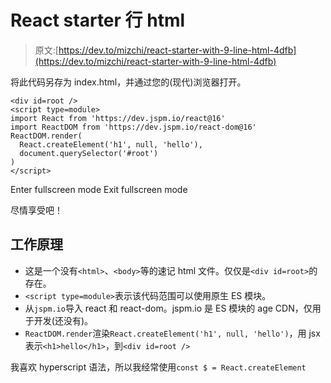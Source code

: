 # React starter 行 html

> 原文:[https://dev.to/mizchi/react-starter-with-9-line-html-4dfb](https://dev.to/mizchi/react-starter-with-9-line-html-4dfb)

将此代码另存为 index.html，并通过您的(现代)浏览器打开。

```
<div id=root />
<script type=module>
import React from 'https://dev.jspm.io/react@16'
import ReactDOM from 'https://dev.jspm.io/react-dom@16'
ReactDOM.render(
  React.createElement('h1', null, 'hello'),
  document.querySelector('#root')
)
</script> 
```

Enter fullscreen mode Exit fullscreen mode

尽情享受吧！

## 工作原理

*   这是一个没有`<html>`、`<body>`等的速记 html 文件。仅仅是`<div id=root>`的存在。
*   `<script type=module>`表示该代码范围可以使用原生 ES 模块。
*   从`jspm.io`导入 react 和 react-dom。jspm.io 是 ES 模块的 age CDN，仅用于开发(还没有)。
*   `ReactDOM.render`渲染`React.createElement('h1', null, 'hello')`，用 jsx 表示`<h1>hello</h1>`，到`<div id=root />`

我喜欢 hyperscript 语法，所以我经常使用`const $ = React.createElement`